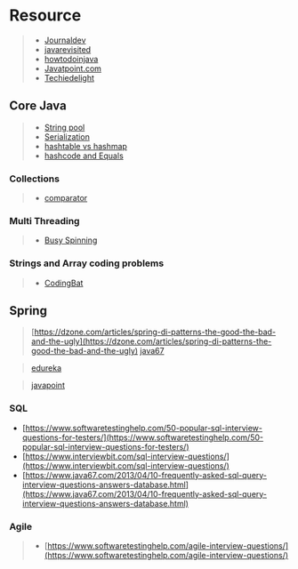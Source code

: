 # Resource

> - [Journaldev](https://www.journaldev.com)
> - [javarevisited](https://javarevisited.blogspot.com/)
> - [howtodoinjava](https://howtodoinjava.com/)
> - [Javatpoint.com](javatpoint.com)
> - [Techiedelight](https://www.techiedelight.com/)


## Core Java

> - [String pool](https://www.journaldev.com/797/what-is-java-string-pool)
> - [Serialization](https://www.edureka.co/blog/serialization-in-java)
> - [hashtable vs hashmap](https://j2eereference.com/difference-between-hashmap-and-hashtable/)
> - [hashcode and Equals](https://howtodoinjava.com/java/basics/java-hashcode-equals-methods/)

### Collections

> - [comparator](https://www.techiedelight.com/sort-list-of-objects-using-comparator-java/)

### Multi Threading

> - [Busy Spinning](https://j2eereference.com/busy-spinning-mutithreading/) 

### Strings and Array coding problems

> - [CodingBat](https://github.com/ozelentok/CodingBat-Solutions/blob/master/Java)

## Spring
> [https://dzone.com/articles/spring-di-patterns-the-good-the-bad-and-the-ugly](https://dzone.com/articles/spring-di-patterns-the-good-the-bad-and-the-ugly)
> [java67](https://www.java67.com/2018/06/top-15-spring-boot-interview-questions-answers-java-jee-programmers.html)

> [edureka](https://www.edureka.co/blog/interview-questions/spring-boot-interview-questions/)

> [javapoint](https://www.javatpoint.com/spring-boot-interview-questions)

### SQL
> 
- [https://www.softwaretestinghelp.com/50-popular-sql-interview-questions-for-testers/](https://www.softwaretestinghelp.com/50-popular-sql-interview-questions-for-testers/)
- [https://www.interviewbit.com/sql-interview-questions/](https://www.interviewbit.com/sql-interview-questions/)
- [https://www.java67.com/2013/04/10-frequently-asked-sql-query-interview-questions-answers-database.html](https://www.java67.com/2013/04/10-frequently-asked-sql-query-interview-questions-answers-database.html)

### Agile
> - [https://www.softwaretestinghelp.com/agile-interview-questions/](https://www.softwaretestinghelp.com/agile-interview-questions/)

